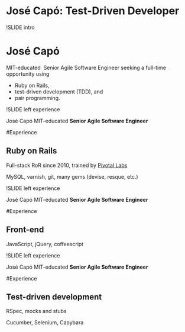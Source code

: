 # Jos&eacute; Cap&oacute;: Test-Driven Developer

!SLIDE intro

# Jos&eacute; Cap&oacute;

<div class='statement'>
    <div class='slide'></div>
    <span class='statement1'>MIT-educated&nbsp;</span>
    <span class='statement2'>Senior Agile Software Engineer</span>
    <span class='statement3'>seeking a full-time opportunity using</span>
    <ul>
        <li><span>Ruby on Rails,</span></li>
        <li>test-driven development (<span>TDD</span>), and</li>
        <li>pair programming.</li>
    </ul>
</div>

!SLIDE left experience

<div class='footer'>
<span class='name'>Jos&eacute; Cap&oacute;</span>
<span class='tagline'>MIT-educated <strong>Senior Agile Software Engineer</strong></span>
</div>

#Experience

## Ruby on Rails

Full-stack RoR since 2010, trained by [Pivotal Labs](http://pivotallabs.com)

MySQL, varnish, git, many gems (devise, resque, etc.)

!SLIDE left experience

<div class='footer'>
<span class='name'>Jos&eacute; Cap&oacute;</span>
<span class='tagline'>MIT-educated <strong>Senior Agile Software Engineer</strong></span>
</div>

#Experience

## Front-end

JavaScript, jQuery, coffeescript

!SLIDE left experience

<div class='footer'>
<span class='name'>Jos&eacute; Cap&oacute;</span>
<span class='tagline'>MIT-educated <strong>Senior Agile Software Engineer</strong></span>
</div>

#Experience

## Test-driven development

RSpec, mocks and stubs

Cucumber, Selenium, Capybara
